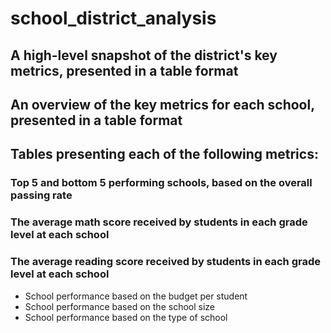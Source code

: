 # school_district_analysis

## A high-level snapshot of the district's key metrics, presented in a table format
## An overview of the key metrics for each school, presented in a table format
## Tables presenting each of the following metrics:
### Top 5 and bottom 5 performing schools, based on the overall passing rate
### The average math score received by students in each grade level at each school
### The average reading score received by students in each grade level at each school
* School performance based on the budget per student
* School performance based on the school size 
* School performance based on the type of school